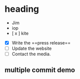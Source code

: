 # heading

- Jim
- iop
- [ x ] kite
- [x] Write the ==press release==
- [ ] Update the website
- [ ] Contact the media.

## multiple commit demo